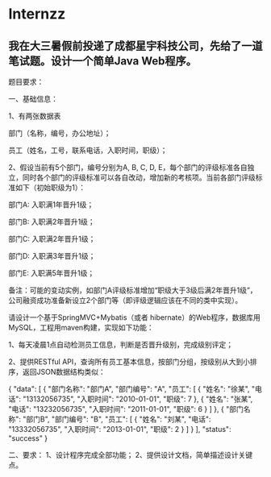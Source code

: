 # Internzz
<h2>我在大三暑假前投递了成都星宇科技公司，先给了一道笔试题。设计一个简单Java Web程序。</h1>
<p>题目要求：</p>
<p>一、基础信息： </p>
<p>1、有两张数据表</p>
<p>部门（名称，编号，办公地址）；</p>
<p>员工（姓名，工号，联系电话，入职时间，职级）；</p>

<p>2、假设当前有5个部门，编号分别为A, B, C, D, E，每个部门的评级标准各自独立，同时各个部门的评级标准可以各自改动，增加新的考核项。当前各部门评级标准如下（初始职级为1）：</p>
<p>部门A: 入职满1年晋升1级；</p>
<p>部门B: 入职满2年晋升1级；</p>
<p>部门C: 入职满2年晋升1级；</p>
<p>部门D: 入职满3年晋升1级；</p>
<p>部门E: 入职满5年晋升1级；</p>

<p>备注：可能的变动实例，如部门A评级标准增加“职级大于3级后满2年晋升1级”，公司融资成功准备新设立2个部门等（即评级逻辑应该在不同的类中实现）。</p>

<p>请设计一个基于SpringMVC+Mybatis（或者 hibernate）的Web程序，数据库用MySQL，工程用maven构建，实现如下功能：</p>
<p>1、每天凌晨1点自动检测员工信息，判断是否晋升级别，完成级别评定；</p>
<p>2、提供RESTful API，查询所有员工基本信息，按部门分组，按级别从大到小排序，返回JSON数据结构类似：</p>
{
  "data": [
    {
      "部门名称": "部门A",
      "部门编号": "A",
      "员工": [
        {
          "姓名": "徐某",
          "电话": "13132056735",
          "入职时间": "2010-01-01",
          "职级": 7
        },
        {
          "姓名": "张某",
          "电话": "13232056735",
          "入职时间": "2011-01-01",
          "职级": 6
        }
      ]
    },
    {
      "部门名称": "部门B",
      "部门编号": "B",
      "员工": [
        {
          "姓名": "刘某",
          "电话": "13332056735",
          "入职时间": "2013-01-01",
          "职级": 2
        }
      ]
    }
  ],
  "status": "success"
}

二、要求：
1、设计程序完成全部功能；
2、提供设计文档，简单描述设计关键点。

